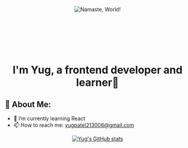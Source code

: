 <p align="center">
  <img src="https://user-images.githubusercontent.com/74038190/226190894-18e959ba-d458-4a94-ac44-790190f2a947.gif" alt="Namaste, World!" style="padding: 100px;"/>
</p>

<h1 align="center">I'm Yug, a frontend developer and learner🚀</h1>

<h2>💫 About Me:</h2>

- 🌱 I’m currently learning React
- 📫 How to reach me: yugpatel213006@gmail.com

<div align="center">
  <a href="https://github.com/yugp21">
    <img src="https://github-readme-stats.vercel.app/api?username=yugp21&show_icons=true&theme=radical" alt="Yug's GitHub stats" />
  </a>
</div>
